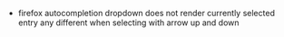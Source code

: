 - firefox autocompletion dropdown does not render currently selected entry any different when selecting with arrow up and down
